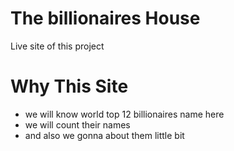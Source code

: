 # The billionaires House

Live site of this project 

# Why This Site 
* we will know world top 12 billionaires name here
* we will count their names 
* and also we gonna about them little bit